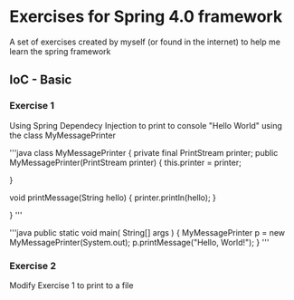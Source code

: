 Exercises for Spring 4.0 framework 
============================

A set of exercises created by myself (or found in the internet) to help me learn the spring framework

IoC - Basic
---------------------

### Exercise 1

Using Spring Dependecy Injection to print to console "Hello World" using the class MyMessagePrinter

'''java
class MyMessagePrinter {
  private final PrintStream printer;
  public MyMessagePrinter(PrintStream printer) {
    this.printer = printer;

  }

  void printMessage(String hello) {
    printer.println(hello);
  }
  
}
'''

'''java
public static void main( String[] args )
{
  MyMessagePrinter p = new MyMessagePrinter(System.out);
  p.printMessage("Hello, World!");
}
'''

### Exercise 2
Modify Exercise 1 to print to a file
